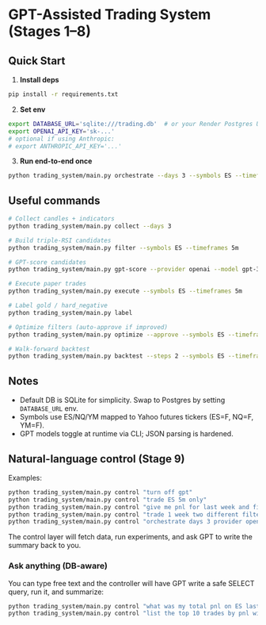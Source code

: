 # GPT-Assisted Trading System (Stages 1–8)

## Quick Start

1. **Install deps**
```bash
pip install -r requirements.txt
```

2. **Set env**
```bash
export DATABASE_URL='sqlite:///trading.db'  # or your Render Postgres URL
export OPENAI_API_KEY='sk-...'
# optional if using Anthropic:
# export ANTHROPIC_API_KEY='...'
```

3. **Run end-to-end once**
```bash
python trading_system/main.py orchestrate --days 3 --symbols ES --timeframes 5m --provider openai --model gpt-4.0
```

## Useful commands
```bash
# Collect candles + indicators
python trading_system/main.py collect --days 3

# Build triple-RSI candidates
python trading_system/main.py filter --symbols ES --timeframes 5m

# GPT-score candidates
python trading_system/main.py gpt-score --provider openai --model gpt-3.5

# Execute paper trades
python trading_system/main.py execute --symbols ES --timeframes 5m

# Label gold / hard_negative
python trading_system/main.py label

# Optimize filters (auto-approve if improved)
python trading_system/main.py optimize --approve --symbols ES --timeframes 5m

# Walk-forward backtest
python trading_system/main.py backtest --steps 2 --symbols ES --timeframes 5m
```

## Notes
- Default DB is SQLite for simplicity. Swap to Postgres by setting `DATABASE_URL` env.
- Symbols use ES/NQ/YM mapped to Yahoo futures tickers (ES=F, NQ=F, YM=F).
- GPT models toggle at runtime via CLI; JSON parsing is hardened.


## Natural-language control (Stage 9)

Examples:
```bash
python trading_system/main.py control "turn off gpt"
python trading_system/main.py control "trade ES 5m only"
python trading_system/main.py control "give me pnl for last week and filters used"
python trading_system/main.py control "trade 1 week two different filter settings: A { \"rsi14_buy\":25 } vs B { \"ema_fast\":8 }"
python trading_system/main.py control "orchestrate days 3 provider openai model gpt-3.5"
```
The control layer will fetch data, run experiments, and ask GPT to write the summary back to you.


### Ask anything (DB-aware)
You can type free text and the controller will have GPT write a safe SELECT query, run it, and summarize:
```bash
python trading_system/main.py control "what was my total pnl on ES last week and average win rate?"
python trading_system/main.py control "list the top 10 trades by pnl with exit reasons"
```
